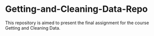 # Getting-and-Cleaning-Data-Repo
This repository is aimed to present the final assignment for the course Getting and Cleaning Data.
